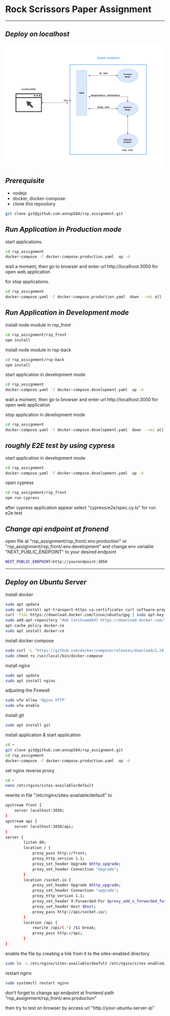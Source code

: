 # Rock Scrissors Paper Assignment

---

## _Deploy on localhost_

![alt text](https://github.com/annop584/rsp_assignment/blob/main/containers.png?raw=true)

## _Prerequisite_

- nodejs
- docker, docker-compose
- clone this repository

```sh
git clone git@github.com:annop584/rsp_assignment.git
```

## _Run Application in Production mode_

start applications.

```sh
cd rsp_assignment
docker-compose -f docker-compose.production.yaml  up -d
```

wait a moment, then go to browser and enter url http://localhost:3050 for open web application

for stop applications.

```sh
cd rsp_assignment
docker-compose.yaml -f docker-compose.production.yaml  down --rmi all
```

## _Run Application in Development mode_

install node module in rsp_front

```sh
cd rsp_assignment/rsp_front
npm install
```

install node module in rsp-back

```sh
cd rsp_assignment/rsp-back
npm install
```

start application in development mode

```sh
cd rsp_assignment
docker-compose.yaml -f docker-compose.development.yaml  up -d
```

wait a moment, then go to browser and enter url http://localhost:3050 for open web application

stop application in development mode

```sh
cd rsp_assignment
docker-compose.yaml -f docker-compose.development.yaml  down --rmi all
```

## _roughly E2E test by using cypress_

start application in development mode

```sh
cd rsp_assignment
docker-compose.yaml -f docker-compose.development.yaml  up -d
```

open cypress

```sh
cd rsp_assignment/rsp_front
npm run cypress
```

after cypress application appear select "cypress/e2e/spec.cy.ts" for run e2e test

## _Change api endpoint at fronend_

open file at "rsp_assignment/rsp_front/.env.production" or "rsp_assignment/rsp_front/.env.development"
and change env variable "NEXT_PUBLIC_ENDPOINT" to your desired endpoint

```sh
NEXT_PUBLIC_ENDPOINT=http://yourendpoint:3050
```

---

## _Deploy on Ubuntu Server_

install docker

```sh
sudo apt update
sudo apt install apt-transport-https ca-certificates curl software-properties-common
curl -fsSL https://download.docker.com/linux/ubuntu/gpg | sudo apt-key add -
sudo add-apt-repository "deb [arch=amd64] https://download.docker.com/linux/ubuntu focal stable"
apt-cache policy docker-ce
sudo apt install docker-ce
```

install docker compose

```sh
sudo curl -L "https://github.com/docker/compose/releases/download/1.29.2/docker-compose-$(uname -s)-$(uname -m)" -o /usr/local/bin/docker-compose
sudo chmod +x /usr/local/bin/docker-compose
```

install nginx

```sh
sudo apt update
sudo apt install nginx
```

adjusting the Firewall

```sh
sudo ufw allow 'Nginx HTTP'
sudo ufw enable
```

install git

```sh
sudo apt install git
```

install application & start application

```sh
cd ~
git clone git@github.com:annop584/rsp_assignment.git
cd rsp_assignment
docker-compose -f docker-compose.production.yaml  up -d
```

set nginx reverse proxy

```sh
cd ~
nano /etc/nginx/sites-available/default
```

rewrite in file "/etc/nginx/sites-available/default" to

```sh
upstream front {
    server localhost:3050;
}
upstream api {
    server localhost:3050/api;
}
server {
        listen 80;
        location / {
            proxy_pass http://front;
            proxy_http_version 1.1;
            proxy_set_header Upgrade $http_upgrade;
            proxy_set_header Connection "Upgrade";
        }
        location /socket.io {
            proxy_set_header Upgrade $http_upgrade;
            proxy_set_header Connection "upgrade";
            proxy_http_version 1.1;
            proxy_set_header X-Forwarded-For $proxy_add_x_forwarded_for;
            proxy_set_header Host $host;
            proxy_pass http://api/socket.io/;
        }
        location /api {
            rewrite /api/(.*) /$1 break;
            proxy_pass http://api;
        }
}
```

enable the file by creating a link from it to the sites-enabled directory

```sh
sudo ln -s /etc/nginx/sites-available/deafult /etc/nginx/sites-enabled/
```

restart nginx

```sh
sudo systemctl restart nginx
```

don't forget to change api endpoint at frontend path "rsp_assignment/rsp_front/.env.production"

then try to test on browser by access url "http://your-ubuntu-server-ip"

